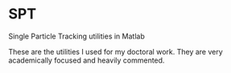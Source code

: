 # SPT
Single Particle Tracking utilities in Matlab

These are the utilities I used for my doctoral work. They are very academically focused and heavily commented.
